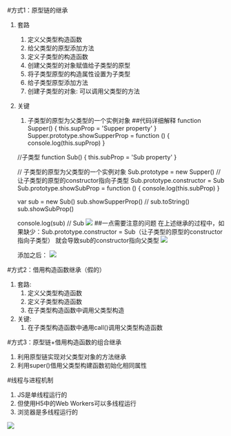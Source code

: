 #方式1：原型链的继承
1. 套路
	1. 定义父类型构造函数
	2. 给父类型的原型添加方法
	3. 定义子类型的构造函数
	4. 创建父类型的对象赋值给子类型的原型
	5. 将子类型原型的构造属性设置为子类型
	6. 给子类型原型添加方法
	7. 创建子类型的对象: 可以调用父类型的方法
2. 关键
	1. 子类型的原型为父类型的一个实例对象
##代码详细解释
	function Supper() {
	    this.supProp = 'Supper property'
	  }
	  Supper.prototype.showSupperProp = function () {
	    console.log(this.supProp)
	  }
	
	  //子类型
	  function Sub() {
	    this.subProp = 'Sub property'
	  }
	
	  // 子类型的原型为父类型的一个实例对象
	  Sub.prototype = new Supper()
	  // 让子类型的原型的constructor指向子类型
	  Sub.prototype.constructor = Sub
	  Sub.prototype.showSubProp = function () {
	    console.log(this.subProp)
	  }
	
	  var sub = new Sub()
	  sub.showSupperProp()
	  // sub.toString()
	  sub.showSubProp()
	
	  console.log(sub)  // Sub
![](/img/1012/1.png)
##一点需要注意的问题
	在上述继承的过程中，如果缺少：Sub.prototype.constructor = Sub（让子类型的原型的constructor指向子类型）
	就会导致sub的constructor指向父类型
![](/img/1012/2.png)

	添加之后：
![](/img/1012/3.png)

#方式2：借用构造函数继承（假的）
1. 套路:
	1. 定义父类型构造函数
	2. 定义子类型构造函数
	3. 在子类型构造函数中调用父类型构造
2. 关键:
	1. 在子类型构造函数中通用call()调用父类型构造函数

#方式3：原型链+借用构造函数的组合继承
1. 利用原型链实现对父类型对象的方法继承
2. 利用super()借用父类型构建函数初始化相同属性

#线程与进程机制
1. JS是单线程运行的
2. 但使用H5中的Web Workers可以多线程运行
3. 浏览器是多线程运行的

![](/img/1012/4.png)
